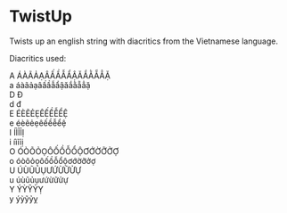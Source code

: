 # TwistUp
Twists up an english string with diacritics from the Vietnamese language.

Diacritics used:

A ÁÀÃẢẠÂẤẦẪẨẬĂẮẰẴẲẶ  
a áàãảạâấầẫẩậăắằẵẳặ  
D Đ  
d đ  
E ÉÈẼẺẸÊẾỀỄỂỆ  
e éèẽẻẹêếềễểệ  
I ÍÌĨỈỊ  
i íìĩỉị  
O ÓÒÕỎỌÔỐỒỖỔỘƠỚỜỠỞỢ  
o óòõỏọôốồỗổộơớờỡởợ  
U ÚÙŨỦỤƯỨỪỮỬỰ  
u úùũủụưứừữửự  
Y ÝỲỸỶỴ  
y ýỳỹỷỵ  

